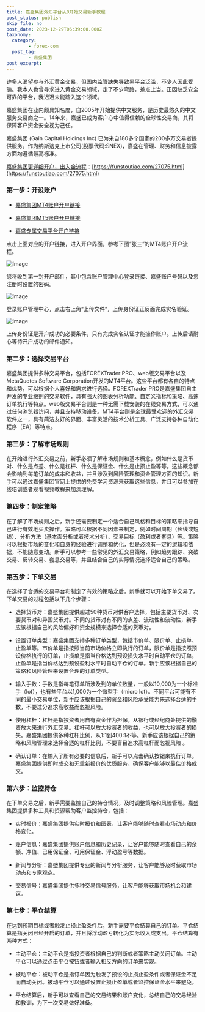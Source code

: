 ```yaml
---
title: 嘉盛集团外汇平台从0开始交易新手教程
post_status: publish
skip_file: no
post_date: 2023-12-29T06:39:00.000Z
taxonomy:
  category:
        - forex-com
  post_tag:
        - 嘉盛集团
post_excerpt: 
---
```

许多人渴望参与外汇黄金交易，但国内监管缺失导致黑平台泛滥，不少人因此受骗。我本人也曾寻求进入黄金交易领域，走了不少弯路，差点上当。正因缺乏安全可靠的平台，我迟迟未能踏入这个领域。

嘉盛集团在业内颇具知名度，自2005年开始提供中文服务，是历史最悠久的中文服务交易商之一。14年来，嘉盛已成为客户心中值得信赖的全球性交易商，其将保障客户资金安全视为己任。

嘉盛集团 (Gain Capital Holdings Inc) 已为来自180多个国家的200多万交易者提供服务。作为纳斯达克上市公司(股票代码:SNEX)，嘉盛在管理、财务和信息披露方面均遵循最高标准。

[嘉盛集团更详细开户，出入金流程](https://funstoutiao.com/27075.html)：[https://funstoutiao.com/27075.html](https://funstoutiao.com/27075.html)

### 第一步：开设账户

* [嘉盛集团MT4账户开户链接](https://s.ssgg.net/jsmt4)

* [嘉盛集团MT5账户开户链接](https://s.ssgg.net/jsmt5)

* [嘉盛专属交易平台开户链接](https://s.ssgg.net/js)

点击上面对应的开户链接，进入开户界面，参考下图“张三”的MT4账户开户流程。

![Image](https://prod-files-secure.s3.us-west-2.amazonaws.com/39ed1227-6d7d-4570-be36-9ccd4a2c4241/7a167aea-686b-400d-af59-4e18eb607a40/640.png?X-Amz-Algorithm=AWS4-HMAC-SHA256&X-Amz-Content-Sha256=UNSIGNED-PAYLOAD&X-Amz-Credential=ASIAZI2LB4665QYTKOEO%2F20250707%2Fus-west-2%2Fs3%2Faws4_request&X-Amz-Date=20250707T101312Z&X-Amz-Expires=3600&X-Amz-Security-Token=IQoJb3JpZ2luX2VjEGkaCXVzLXdlc3QtMiJHMEUCIQC7J2Ddwvh0IlDee%2FrYGx6Hvv7k3SpJkPgR0UUasGa8RgIgIffnJpRET%2FqZsmLjXV6KmWDyPAd8aoFqvO7mjoDFAQEq%2FwMIchAAGgw2Mzc0MjMxODM4MDUiDCSgQWCrmV2U5a%2B9NircAwwY2okZcZvGLOnl2OD5CzHXqdhQDzu0Pg4K%2FMkLDIbHjv7mjwRrEm9tmFFvHlkWP8mWRZPw98kHY1mBuYpxtAAepkPGdjMsAYHwlP5Leq1rRSOV7MFEOFxCNSSIAPrUxtBm8BDjuI2gRLnvYY0bxmflZePSFImtWM4R%2BjG8JoKPKdwU5h4nGVvlQsw7Jc8IJq1zK63IOAyDq8j8V7jINPyntWrgo43tA8g2ft5mVvVe%2FsF4%2BMM2zndO2Il1%2FSR64rZSi8jDY43CFQlcNFPPhgl7zIpMro8Qv%2FjBCNsNiP7tPUhaIKqsse9a6CHG9KRnStDGDtOLtxq4IoCs43mVVS6e6WfRsu2nafOAsCSN9pJQKrBghycDjFcZ8GkSvPXxF24cSBBjreMau5yHkrE1hdJeXiwgxLvDUjnCvT1S%2FRf30XscWwTtGBcMoaFWBn87fNqdQD8yf%2Fu7owX0o%2FcRGsf74eSWmiBvwMSRQcsvuS0GwDd88q%2Folh2BxAtWwRdNCmXwKYo0yOnENhXdnQaCrtBYHXToQ9dfuW1jwgqtzoFa7KzjMReD6QvFb9k%2BjE%2FeF12PnN8Tn0dbm3coMJvqB2%2FXU08jMYVb33gesh6YYau6lh2rbZWLafrA8YY5MLGVrsMGOqUBcde5haYunXD5hX7vaSQ0EKZGFrd10m4IFRHa4w2HDlNkUdfaalECSNtNXl5WCA6h4hu6N%2Fqv0txbbEfnOmX2Aha8CburANMqHUCMY70DGs6Cq4mccfNmAogAN9mvgFx6%2BYG8DkYqQNF4HaRgnJm%2B1PZ1sFdVC4OWECQj86I4qGpEXP60ayHcYI8t8H5vbNHhgzl7xjU2yr7js2tlI4AnL8lWh9g7&X-Amz-Signature=b177ec584315041b96b8e63bbb5f1604d493f9b31eb4d61632818c87fa92264a&X-Amz-SignedHeaders=host&x-amz-checksum-mode=ENABLED&x-id=GetObject)

您将收到第一封开户邮件，其中包含账户管理中心登录链接、嘉盛账户号码以及您注册时设置的密码。

![Image](https://prod-files-secure.s3.us-west-2.amazonaws.com/39ed1227-6d7d-4570-be36-9ccd4a2c4241/eaa1c6b3-2877-4284-a0e1-530e222c27fb/image.png?X-Amz-Algorithm=AWS4-HMAC-SHA256&X-Amz-Content-Sha256=UNSIGNED-PAYLOAD&X-Amz-Credential=ASIAZI2LB4665QYTKOEO%2F20250707%2Fus-west-2%2Fs3%2Faws4_request&X-Amz-Date=20250707T101312Z&X-Amz-Expires=3600&X-Amz-Security-Token=IQoJb3JpZ2luX2VjEGkaCXVzLXdlc3QtMiJHMEUCIQC7J2Ddwvh0IlDee%2FrYGx6Hvv7k3SpJkPgR0UUasGa8RgIgIffnJpRET%2FqZsmLjXV6KmWDyPAd8aoFqvO7mjoDFAQEq%2FwMIchAAGgw2Mzc0MjMxODM4MDUiDCSgQWCrmV2U5a%2B9NircAwwY2okZcZvGLOnl2OD5CzHXqdhQDzu0Pg4K%2FMkLDIbHjv7mjwRrEm9tmFFvHlkWP8mWRZPw98kHY1mBuYpxtAAepkPGdjMsAYHwlP5Leq1rRSOV7MFEOFxCNSSIAPrUxtBm8BDjuI2gRLnvYY0bxmflZePSFImtWM4R%2BjG8JoKPKdwU5h4nGVvlQsw7Jc8IJq1zK63IOAyDq8j8V7jINPyntWrgo43tA8g2ft5mVvVe%2FsF4%2BMM2zndO2Il1%2FSR64rZSi8jDY43CFQlcNFPPhgl7zIpMro8Qv%2FjBCNsNiP7tPUhaIKqsse9a6CHG9KRnStDGDtOLtxq4IoCs43mVVS6e6WfRsu2nafOAsCSN9pJQKrBghycDjFcZ8GkSvPXxF24cSBBjreMau5yHkrE1hdJeXiwgxLvDUjnCvT1S%2FRf30XscWwTtGBcMoaFWBn87fNqdQD8yf%2Fu7owX0o%2FcRGsf74eSWmiBvwMSRQcsvuS0GwDd88q%2Folh2BxAtWwRdNCmXwKYo0yOnENhXdnQaCrtBYHXToQ9dfuW1jwgqtzoFa7KzjMReD6QvFb9k%2BjE%2FeF12PnN8Tn0dbm3coMJvqB2%2FXU08jMYVb33gesh6YYau6lh2rbZWLafrA8YY5MLGVrsMGOqUBcde5haYunXD5hX7vaSQ0EKZGFrd10m4IFRHa4w2HDlNkUdfaalECSNtNXl5WCA6h4hu6N%2Fqv0txbbEfnOmX2Aha8CburANMqHUCMY70DGs6Cq4mccfNmAogAN9mvgFx6%2BYG8DkYqQNF4HaRgnJm%2B1PZ1sFdVC4OWECQj86I4qGpEXP60ayHcYI8t8H5vbNHhgzl7xjU2yr7js2tlI4AnL8lWh9g7&X-Amz-Signature=1328070593e3f1825a2614164c9942695ac03245bb1725fd90012174f18008b7&X-Amz-SignedHeaders=host&x-amz-checksum-mode=ENABLED&x-id=GetObject)

登录账户管理中心，点击右上角“上传文件”，上传身份证正反面完成实名验证。

![Image](https://prod-files-secure.s3.us-west-2.amazonaws.com/39ed1227-6d7d-4570-be36-9ccd4a2c4241/54090639-09fc-46b4-a135-e0289f707147/image.png?X-Amz-Algorithm=AWS4-HMAC-SHA256&X-Amz-Content-Sha256=UNSIGNED-PAYLOAD&X-Amz-Credential=ASIAZI2LB4665QYTKOEO%2F20250707%2Fus-west-2%2Fs3%2Faws4_request&X-Amz-Date=20250707T101312Z&X-Amz-Expires=3600&X-Amz-Security-Token=IQoJb3JpZ2luX2VjEGkaCXVzLXdlc3QtMiJHMEUCIQC7J2Ddwvh0IlDee%2FrYGx6Hvv7k3SpJkPgR0UUasGa8RgIgIffnJpRET%2FqZsmLjXV6KmWDyPAd8aoFqvO7mjoDFAQEq%2FwMIchAAGgw2Mzc0MjMxODM4MDUiDCSgQWCrmV2U5a%2B9NircAwwY2okZcZvGLOnl2OD5CzHXqdhQDzu0Pg4K%2FMkLDIbHjv7mjwRrEm9tmFFvHlkWP8mWRZPw98kHY1mBuYpxtAAepkPGdjMsAYHwlP5Leq1rRSOV7MFEOFxCNSSIAPrUxtBm8BDjuI2gRLnvYY0bxmflZePSFImtWM4R%2BjG8JoKPKdwU5h4nGVvlQsw7Jc8IJq1zK63IOAyDq8j8V7jINPyntWrgo43tA8g2ft5mVvVe%2FsF4%2BMM2zndO2Il1%2FSR64rZSi8jDY43CFQlcNFPPhgl7zIpMro8Qv%2FjBCNsNiP7tPUhaIKqsse9a6CHG9KRnStDGDtOLtxq4IoCs43mVVS6e6WfRsu2nafOAsCSN9pJQKrBghycDjFcZ8GkSvPXxF24cSBBjreMau5yHkrE1hdJeXiwgxLvDUjnCvT1S%2FRf30XscWwTtGBcMoaFWBn87fNqdQD8yf%2Fu7owX0o%2FcRGsf74eSWmiBvwMSRQcsvuS0GwDd88q%2Folh2BxAtWwRdNCmXwKYo0yOnENhXdnQaCrtBYHXToQ9dfuW1jwgqtzoFa7KzjMReD6QvFb9k%2BjE%2FeF12PnN8Tn0dbm3coMJvqB2%2FXU08jMYVb33gesh6YYau6lh2rbZWLafrA8YY5MLGVrsMGOqUBcde5haYunXD5hX7vaSQ0EKZGFrd10m4IFRHa4w2HDlNkUdfaalECSNtNXl5WCA6h4hu6N%2Fqv0txbbEfnOmX2Aha8CburANMqHUCMY70DGs6Cq4mccfNmAogAN9mvgFx6%2BYG8DkYqQNF4HaRgnJm%2B1PZ1sFdVC4OWECQj86I4qGpEXP60ayHcYI8t8H5vbNHhgzl7xjU2yr7js2tlI4AnL8lWh9g7&X-Amz-Signature=15c721b0c9dcc7bed8c66e4322b455053669555958df9f9fb473aeb0f9740525&X-Amz-SignedHeaders=host&x-amz-checksum-mode=ENABLED&x-id=GetObject)

上传身份证是开户成功的必要条件，只有完成实名认证才能操作账户。上传后请耐心等待开户成功的邮件通知。

### 第二步：选择交易平台

嘉盛集团提供多种交易平台，包括FOREXTrader PRO、web版交易平台以及MetaQuotes Software Corporation开发的MT4平台。这些平台都有各自的特点和优势，可以根据个人喜好和需求进行选择。FOREXTrader PRO是嘉盛集团自主开发的专业级别的交易软件，具有强大的图表分析功能、自定义指标和策略、高速订单执行等特点。web版交易平台则是一种无需下载安装的在线交易方式，可以通过任何浏览器访问，并且支持移动设备。MT4平台则是全球最受欢迎的外汇交易软件之一，具有简洁友好的界面、丰富灵活的技术分析工具、广泛支持各种自动化程序（EA）等特点。

### 第三步：了解市场规则

在开始进行外汇交易之前，新手必须了解市场规则和基本概念，例如什么是货币对、什么是点差、什么是杠杆、什么是保证金、什么是止损止盈等等。这些概念都会影响到每笔订单的成本和收益，并且涉及到风险管理和资金管理方面的知识。新手可以通过嘉盛集团官网上提供的免费学习资源来获取这些信息，并且可以参加在线培训或者观看视频教程来加深理解。

### 第四步：制定策略

在了解了市场规则之后，新手还需要制定一个适合自己风格和目标的策略来指导自己进行有效地买卖操作。策略可以根据不同因素来制定，例如时间周期（长线或短线）、分析方法（基本面分析或者技术分析）、交易目标（盈利或者套息）等。策略可以根据市场的变化和自身的经验进行调整和优化，但是必须有一定的逻辑和依据，不能随意变动。新手可以参考一些常见的外汇交易策略，例如趋势跟踪、突破交易、反转交易、套息交易等，并且结合自己的实际情况选择适合自己的策略。

### 第五步：下单交易

在选择了合适的交易平台和制定了有效的策略之后，新手就可以开始下单交易了。下单交易的过程包括以下几个步骤：

* 选择货币对：嘉盛集团提供超过50种货币对供客户选择，包括主要货币对、次要货币对和异国货币对。不同的货币对有不同的点差、流动性和波动性，新手应该根据自己的风险偏好和资金规模来选择合适的货币对。

* 设置订单类型：嘉盛集团支持多种订单类型，包括市价单、限价单、止损单、止盈单等。市价单是指按照当前市场价格立即执行的订单，限价单是指按照预设价格执行的订单，止损单是指当价格达到预设损失水平时自动平仓的订单，止盈单是指当价格达到预设盈利水平时自动平仓的订单。新手应该根据自己的策略和风险管理来设置合理的订单类型。

* 输入手数：手数是指每笔订单所涉及到的单位数量，一般以10,000为一个标准手（lot），也有些平台以1,000为一个微型手（micro lot）。不同平台可能有不同的最小交易单位，新手应该根据自己的资金和风险承受能力来选择合适的手数，不要过分追求高收益而忽视风险。

* 使用杠杆：杠杆是指投资者用自有资金作为担保，从银行或经纪商处提供的融资放大来进行外汇交易。杠杆可以放大投资者的收益，也可以放大投资者的损失。嘉盛集团提供多种杠杆比例，从1:1到400:1不等。新手应该根据自己的策略和风险管理来选择合适的杠杆比例，不要盲目追求高杠杆而忽视风险 。

* 确认订单：在输入了所有必要的信息后，新手可以点击确认按钮来执行订单。嘉盛集团提供即时成交和无重新报价的优质服务，确保客户能够以最佳价格成交。

### 第六步：监控持仓

在下单交易之后，新手需要监控自己的持仓情况，及时调整策略和风险管理。嘉盛集团提供多种工具和资源帮助客户监控持仓，包括：

* 实时报价：嘉盛集团提供实时报价和图表，让客户能够随时查看市场动态和价格变化。

* 账户信息：嘉盛集团提供账户信息和历史记录，让客户能够随时查看自己的余额、净值、已用保证金、可用保证金、浮动盈亏等数据。

* 新闻与分析：嘉盛集团提供专业的新闻与分析服务，让客户能够及时获取市场动态和专家观点。

* 交易信号：嘉盛集团提供多种交易信号服务，让客户能够获取市场机会和建议。

### 第七步：平仓结算

在达到预期目标或者触发止损止盈条件后，新手需要平仓结算自己的订单。平仓结算是指关闭已经开启的订单，并且将浮动盈亏转化为实际收入或支出。平仓结算有两种方式：

* 主动平仓：主动平仓是指投资者根据自己的判断或者策略主动关闭订单。主动平仓可以通过点击平仓按钮或者输入相反方向的订单来实现。

* 被动平仓：被动平仓是指订单因为触发了预设的止损止盈条件或者保证金不足而自动关闭。被动平仓可以通过设置止损止盈单或者监控保证金水平来避免。

* 平仓结算后，新手可以查看自己的交易结果和账户变化，总结自己的交易经验和教训，为下一次交易做好准备。